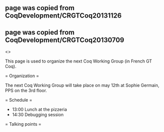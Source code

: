 ## page was copied from CoqDevelopment/CRGTCoq20131126
## page was copied from CoqDevelopment/CRGTCoq20130709
<<TableOfContents>>

This page is used to organize the next Coq Working Group (in French GT Coq).

= Organization =

The next Coq Working Group will take place on may 12th at
Sophie Germain, PPS on the 3rd floor. 

= Schedule =

 * 13:00 Lunch at the pizzeria
 * 14:30 Debugging session

= Talking points =
